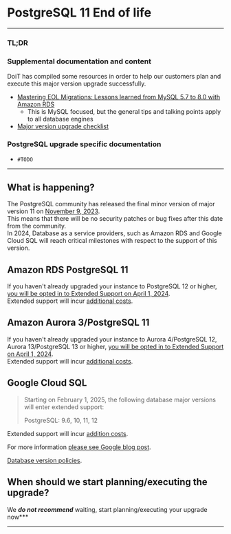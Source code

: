 # PostgreSQL 11 End of life

---

### TL;DR

### Supplemental documentation and content

DoiT has compiled some resources in order to help our customers plan and execute this major version upgrade successfully.
- [Mastering EOL Migrations: Lessons learned from MySQL 5.7 to 8.0 with Amazon RDS](https://www.youtube.com/watch?v=WTeOeumDfWw)
  - This is MySQL focused, but the general tips and talking points apply to all database engines
- [Major version upgrade checklist](../../checklist.md) 

### PostgreSQL upgrade specific documentation
- `#TODO`

---

## What is happening?

The PostgreSQL community has released the final minor version of major version 11 on [November 9, 2023](https://www.postgresql.org/support/versioning/).     
This means that there will be no security patches or bug fixes after this date from the community.   
In 2024, Database as a service providers, such as Amazon RDS and Google Cloud SQL will reach critical milestones with respect to the support of this version.   

## Amazon RDS PostgreSQL 11
If you haven't already upgraded your instance to  PostgreSQL 12 or higher, [you will be opted in to Extended Support on April 1, 2024](https://docs.aws.amazon.com/AmazonRDS/latest/PostgreSQLReleaseNotes/postgresql-release-calendar.html).    
Extended support will incur [additional costs](https://aws.amazon.com/rds/postgresql/pricing/#Amazon_RDS_Extended_Support_costs).    

## Amazon Aurora 3/PostgreSQL 11

If you haven't already upgraded your instance to Aurora 4/PostgreSQL 12, Aurora 13/PostgreSQL 13 or higher, [you will be opted in to Extended Support on April 1, 2024](https://aws.amazon.com/blogs/aws/your-mysql-5-7-and-postgresql-11-databases-will-be-automatically-enrolled-into-amazon-rds-extended-support/).    
Extended support will incur [additional costs](https://aws.amazon.com/rds/aurora/pricing/#Amazon_RDS_Extended_Support_costs).   

## Google Cloud SQL
>Starting on February 1, 2025, the following database major versions will enter extended support:
>
>PostgreSQL: 9.6, 10, 11, 12

Extended support will incur [addition costs](https://cloud.google.com/sql/pricing#extended-support-pricing).

For more information [please see Google blog post](https://cloud.google.com/blog/products/databases/extended-support-for-end-of-life-cloud-sql-mysql-and-postgresql).

[Database version policies](https://cloud.google.com/sql/docs/db-versions).

## When should we start planning/executing the upgrade?

We ***do not recommend*** waiting, start planning/executing your upgrade now***

---